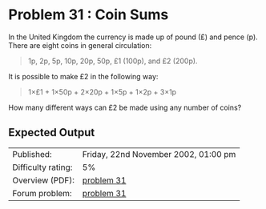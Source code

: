 # Problem 31 : Coin Sums

<p>In the United Kingdom the currency is made up of pound (£) and pence (p). There are eight coins in general circulation:</p>
<blockquote>1p, 2p, 5p, 10p, 20p, 50p, £1 (100p), and £2 (200p).</blockquote>
<p>It is possible to make £2 in the following way:</p>
<blockquote>1×£1 + 1×50p + 2×20p + 1×5p + 1×2p + 3×1p</blockquote>
<p>How many different ways can £2 be made using any number of coins?</p>



## Expected Output

|                    |                                                   |
|--------------------|---------------------------------------------------|
| Published:         | Friday, 22nd November 2002, 01:00 pm              |
| Difficulty rating: | 5%                                                |
| Overview (PDF):    | [problem 31](./031_overview.pdf)                  |
| Forum problem:     | [problem 31](https://projecteuler.net/thread=31)  |
 